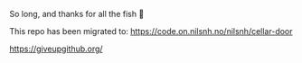 So long, and thanks for all the fish :dolphin:

This repo has been migrated to: https://code.on.nilsnh.no/nilsnh/cellar-door

https://giveupgithub.org/
